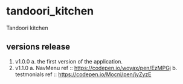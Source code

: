 # tandoori_kitchen
Tandoori kitchen

## versions release
 1. v1.0.0
  a. the first version of the application.
 2. v1.1.0
  a. NavMenu ref :: https://codepen.io/woyax/pen/EzMPGj 
  b. testmonials ref :: https://codepen.io/Mocni/pen/jyZyzE 